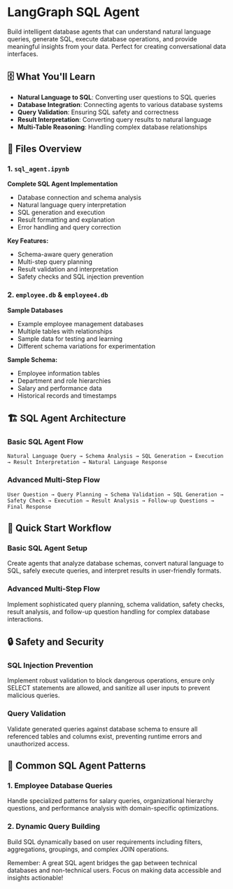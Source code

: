 # LangGraph SQL Agent

Build intelligent database agents that can understand natural language queries, generate SQL, execute database operations, and provide meaningful insights from your data. Perfect for creating conversational data interfaces.

## 🗄️ What You'll Learn

- **Natural Language to SQL**: Converting user questions to SQL queries
- **Database Integration**: Connecting agents to various database systems
- **Query Validation**: Ensuring SQL safety and correctness
- **Result Interpretation**: Converting query results to natural language
- **Multi-Table Reasoning**: Handling complex database relationships

## 📁 Files Overview

### 1. `sql_agent.ipynb`
**Complete SQL Agent Implementation**
- Database connection and schema analysis
- Natural language query interpretation
- SQL generation and execution
- Result formatting and explanation
- Error handling and query correction

**Key Features:**
- Schema-aware query generation
- Multi-step query planning
- Result validation and interpretation
- Safety checks and SQL injection prevention

### 2. `employee.db` & `employee4.db`
**Sample Databases**
- Example employee management databases
- Multiple tables with relationships
- Sample data for testing and learning
- Different schema variations for experimentation

**Sample Schema:**
- Employee information tables
- Department and role hierarchies
- Salary and performance data
- Historical records and timestamps

## 🏗️ SQL Agent Architecture

### Basic SQL Agent Flow
```
Natural Language Query → Schema Analysis → SQL Generation → Execution → Result Interpretation → Natural Language Response
```

### Advanced Multi-Step Flow
```
User Question → Query Planning → Schema Validation → SQL Generation → Safety Check → Execution → Result Analysis → Follow-up Questions → Final Response
```

## 🚀 Quick Start Workflow

### Basic SQL Agent Setup
Create agents that analyze database schemas, convert natural language to SQL, safely execute queries, and interpret results in user-friendly formats.

### Advanced Multi-Step Flow
Implement sophisticated query planning, schema validation, safety checks, result analysis, and follow-up question handling for complex database interactions.

## 🔒 Safety and Security

### SQL Injection Prevention
Implement robust validation to block dangerous operations, ensure only SELECT statements are allowed, and sanitize all user inputs to prevent malicious queries.

### Query Validation
Validate generated queries against database schema to ensure all referenced tables and columns exist, preventing runtime errors and unauthorized access.


## 🎯 Common SQL Agent Patterns

### 1. Employee Database Queries
Handle specialized patterns for salary queries, organizational hierarchy questions, and performance analysis with domain-specific optimizations.

### 2. Dynamic Query Building
Build SQL dynamically based on user requirements including filters, aggregations, groupings, and complex JOIN operations.


Remember: A great SQL agent bridges the gap between technical databases and non-technical users. Focus on making data accessible and insights actionable!
